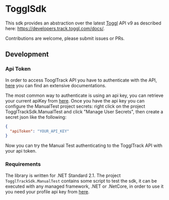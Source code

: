 # TogglSdk

This sdk provides an abstraction over the latest [Toggl](https://toggl.com) API v9 as described here: https://developers.track.toggl.com/docs/.

Contributions are welcome, please submit issues or PRs.

## Development

### Api Token

In order to access TooglTrack API you have to authenticate with the API, [here](https://developers.track.toggl.com/docs/authentication) you can find an extensive documentations.

The most common way to authenticate is using an api key, you can retrieve your current apiKey from [here](https://track.toggl.com/profile). Once you have the api key you can configure the ManualTest project secrets: right click on the project TogglTrackSdk.ManualTest and click "Manage User Secrets", then create a secret json like the following:

```json
{
  "apiToken": "YOUR_API_KEY"
}
```

Now you can try the Manual Test authenticating to the TogglTrack API with your api token.

### Requirements

The library is written for .NET Standard 2.1. The project `TogglTrackSdk.ManualTest` contains some script to test the sdk, it can be executed with any managed framework, .NET or .NetCore, in order to use it you need your profile api key from [here](https://toggl.com/app/profile).
